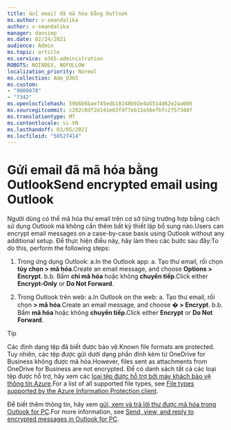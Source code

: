 ```yaml
---
title: Gửi email đã mã hóa bằng Outlook
ms.author: v-smandalika
author: v-smandalika
manager: dansimp
ms.date: 02/24/2021
audience: Admin
ms.topic: article
ms.service: o365-administration
ROBOTS: NOINDEX, NOFOLLOW
localization_priority: Normal
ms.collection: Adm_O365
ms.custom:
- "9000078"
- "7342"
ms.openlocfilehash: 59b6b6bae745edb18148b92e4a5514d62e2aa086
ms.sourcegitcommit: c202c0df2d141e63f4f7eb13a56efbfc2f57348f
ms.translationtype: MT
ms.contentlocale: vi-VN
ms.lasthandoff: 03/05/2021
ms.locfileid: "50527414"
---
```

# <a name="send-encrypted-email-using-outlook"></a><span data-ttu-id="16cf6-102">Gửi email đã mã hóa bằng Outlook</span><span class="sxs-lookup"><span data-stu-id="16cf6-102">Send encrypted email using Outlook</span></span>

<span data-ttu-id="16cf6-103">Người dùng có thể mã hóa thư email trên cơ sở từng trường hợp bằng cách sử dụng Outlook mà không cần thêm bất kỳ thiết lập bổ sung nào.</span><span class="sxs-lookup"><span data-stu-id="16cf6-103">Users can encrypt email messages on a case-by-case basis using Outlook without any additional setup.</span></span> <span data-ttu-id="16cf6-104">Để thực hiện điều này, hãy làm theo các bước sau đây:</span><span class="sxs-lookup"><span data-stu-id="16cf6-104">To do this, perform the following steps:</span></span>

1. <span data-ttu-id="16cf6-105">Trong ứng dụng Outlook: a.</span><span class="sxs-lookup"><span data-stu-id="16cf6-105">In the Outlook app: a.</span></span> <span data-ttu-id="16cf6-106">Tạo thư email, rồi chọn **tùy chọn > mã hóa**.</span><span class="sxs-lookup"><span data-stu-id="16cf6-106">Create an email message, and choose **Options > Encrypt**.</span></span> 
    <span data-ttu-id="16cf6-107">b.</span><span class="sxs-lookup"><span data-stu-id="16cf6-107">b.</span></span> <span data-ttu-id="16cf6-108">Bấm **chỉ mã hóa** hoặc không **chuyển tiếp**.</span><span class="sxs-lookup"><span data-stu-id="16cf6-108">Click either **Encrypt-Only** or **Do Not Forward**.</span></span>

2. <span data-ttu-id="16cf6-109">Trong Outlook trên web: a.</span><span class="sxs-lookup"><span data-stu-id="16cf6-109">In Outlook on the web: a.</span></span> <span data-ttu-id="16cf6-110">Tạo thư email, rồi chọn **> mã hóa**.</span><span class="sxs-lookup"><span data-stu-id="16cf6-110">Create an email message, and choose **� > Encrypt**.</span></span>
    <span data-ttu-id="16cf6-111">b.</span><span class="sxs-lookup"><span data-stu-id="16cf6-111">b.</span></span> <span data-ttu-id="16cf6-112">Bấm **mã hóa** hoặc không **chuyển tiếp**.</span><span class="sxs-lookup"><span data-stu-id="16cf6-112">Click either **Encrypt** or **Do Not Forward**.</span></span>

> [!TIP]
> <span data-ttu-id="16cf6-113">Các định dạng tệp đã biết được bảo vệ.</span><span class="sxs-lookup"><span data-stu-id="16cf6-113">Known file formats are protected.</span></span> <span data-ttu-id="16cf6-114">Tuy nhiên, các tệp được gửi dưới dạng phần đính kèm từ OneDrive for Business không được mã hóa.</span><span class="sxs-lookup"><span data-stu-id="16cf6-114">However, files sent as attachments from OneDrive for Business are not encrypted.</span></span> <span data-ttu-id="16cf6-115">Để có danh sách tất cả các loại tệp được hỗ trợ, hãy xem các [loại tệp được hỗ trợ bởi máy khách bảo vệ thông tin Azure](https://docs.microsoft.com/azure/information-protection/rms-client/client-admin-guide-file-types).</span><span class="sxs-lookup"><span data-stu-id="16cf6-115">For a list of all supported file types, see [File types supported by the Azure Information Protection client](https://docs.microsoft.com/azure/information-protection/rms-client/client-admin-guide-file-types).</span></span>

<span data-ttu-id="16cf6-116">Để biết thêm thông tin, hãy xem [gửi, xem và trả lời thư được mã hóa trong Outlook for PC](https://support.microsoft.com/topic/send-view-and-reply-to-encrypted-messages-in-outlook-for-pc-eaa43495-9bbb-4fca-922a-df90dee51980).</span><span class="sxs-lookup"><span data-stu-id="16cf6-116">For more information, see [Send, view, and reply to encrypted messages in Outlook for PC](https://support.microsoft.com/topic/send-view-and-reply-to-encrypted-messages-in-outlook-for-pc-eaa43495-9bbb-4fca-922a-df90dee51980).</span></span>



